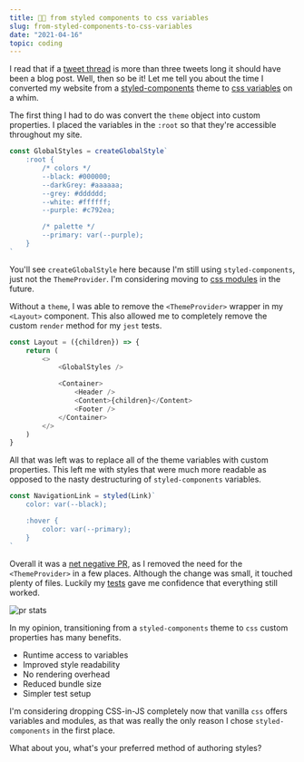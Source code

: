 ```yaml
---
title: 💅🏼 from styled components to css variables
slug: from-styled-components-to-css-variables
date: "2021-04-16"
topic: coding
---
```


I read that if a [tweet thread][thread] is more than three tweets long it should have been a blog post. Well, then so be it! Let me tell you about the time I converted my website from a [styled-components][styled-components] theme to [css variables][css-variables] on a whim.

The first thing I had to do was convert the `theme` object into custom properties. I placed the variables in the `:root` so that they're accessible throughout my site.

```javascript
const GlobalStyles = createGlobalStyle`
    :root {
        /* colors */
        --black: #000000;
        --darkGrey: #aaaaaa;
        --grey: #dddddd;
        --white: #ffffff;
        --purple: #c792ea;

        /* palette */
        --primary: var(--purple);
    }
`
```

You'll see `createGlobalStyle` here because I'm still using `styled-components`, just not the `ThemeProvider`. I'm considering moving to [css modules][css-modules] in the future.

Without a `theme`, I was able to remove the `<ThemeProvider>` wrapper in my `<Layout>` component. This also allowed me to completely remove the custom `render` method for my `jest` tests.

```javascript
const Layout = ({children}) => {
    return (
        <>
            <GlobalStyles />

            <Container>
                <Header />
                <Content>{children}</Content>
                <Footer />
            </Container>
        </>
    )
}
```

All that was left was to replace all of the theme variables with custom properties. This left me with styles that were much more readable as opposed to the nasty destructuring of `styled-components` variables.

```javascript
const NavigationLink = styled(Link)`
    color: var(--black);

    :hover {
        color: var(--primary);
    }
`
```

Overall it was a [net negative PR][pr], as I removed the need for the `<ThemeProvider>` in a few places. Although the change was small, it touched plenty of files. Luckily my [tests][tests] gave me confidence that everything still worked.

![pr stats][pr-stats]

In my opinion, transitioning from a `styled-components` theme to `css` custom properties has many benefits.

-   Runtime access to variables
-   Improved style readability
-   No rendering overhead
-   Reduced bundle size
-   Simpler test setup

I'm considering dropping CSS-in-JS completely now that vanilla `css` offers variables and modules, as that was really the only reason I chose `styled-components` in the first place.

What about you, what's your preferred method of authoring styles?

[thread]: https://twitter.com/bradgarropy/status/1382187648547115008
[pr]: https://github.com/bradgarropy/bradgarropy.com/pull/197
[pr-stats]: /posts/pr-stats.png
[css-variables]: https://developer.mozilla.org/en-US/docs/Web/CSS/Using_CSS_custom_properties
[styled-components]: https://styled-components.com
[css-modules]: https://github.com/css-modules/css-modules
[tests]: https://github.com/bradgarropy/bradgarropy.com/actions/runs/746999993
